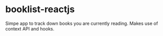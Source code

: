 # booklist-reactjs
Simpe app to track down books you are currently reading. Makes use of context API and hooks.
